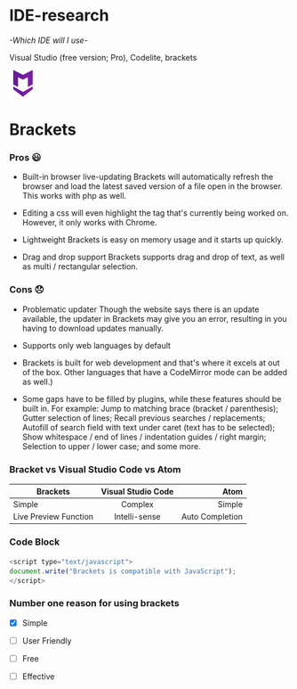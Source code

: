 # IDE-research
*-Which IDE will I use-*

 Visual Studio (free version; Pro), Codelite, brackets




![alt text](https://github.com/adam-p/markdown-here/raw/master/src/common/images/icon48.png)

 # Brackets
  ### Pros :smiley:
 
 - Built-in browser live-updating
Brackets will automatically refresh the browser and load the latest saved version of a file open in the browser. This works with php as well. 
- Editing a css will even highlight the tag that's currently being worked on. However, it only works with Chrome.

- Lightweight
Brackets is easy on memory usage and it starts up quickly.



- Drag and drop support
Brackets supports drag and drop of text, as well as multi / rectangular selection.


### Cons :disappointed:

 - Problematic updater
Though the website says there is an update available, the updater in Brackets may give you an error, resulting in you having to download updates manually.

 - Supports only web languages by default <but>
-  Brackets is built for web development and that's where it excels at out of the box. Other languages that have a CodeMirror mode can be added as well.)
  
  
<and language support plugins can be added>

- Some gaps have to be filled by plugins, while these features should be built in.
For example: Jump to matching brace (bracket / parenthesis);
Gutter selection of lines;
Recall previous searches / replacements;
Autofill of search field with text under caret (text has to be selected);
Show whitespace / end of lines / indentation guides / right margin;
Selection to upper / lower case;
and some more.


### Bracket vs Visual Studio Code vs Atom

| Brackets      | Visual Studio Code          | Atom  |
| ------------- |:-------------:| -----:|
| Simple               | Complex | Simple |
| Live Preview Function    | Intelli-sense      |  Auto Completion |


### Code Block

```javascript
<script type="text/javascript">  
document.write("Brackets is compatible with JavaScript");  
</script>  
```

### Number one reason for using brackets

 * [x] Simple
 * [ ] User Friendly
 * [ ] Free
 * [ ] Effective 
 




